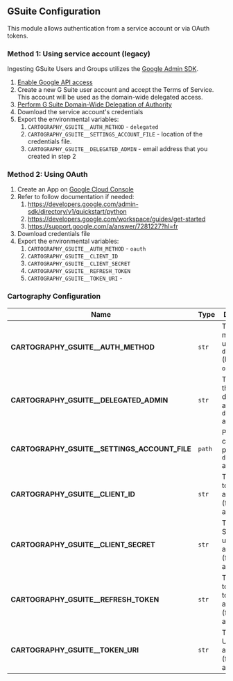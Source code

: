 ## GSuite Configuration

This module allows authentication from a service account or via OAuth tokens.

### Method 1: Using service account (legacy)

Ingesting GSuite Users and Groups utilizes the [Google Admin SDK](https://developers.google.com/admin-sdk/).

1. [Enable Google API access](https://support.google.com/a/answer/60757?hl=en)
1. Create a new G Suite user account and accept the Terms of Service. This account will be used as the domain-wide delegated access.
1. [Perform G Suite Domain-Wide Delegation of Authority](https://developers.google.com/admin-sdk/directory/v1/guides/delegation)
1.  Download the service account's credentials
1.  Export the environmental variables:
    1. `CARTOGRAPHY_GSUITE__AUTH_METHOD` - `delegated`
    1. `CARTOGRAPHY_GSUITE__SETTINGS_ACCOUNT_FILE` - location of the credentials file.
    1. `CARTOGRAPHY_GSUITE__DELEGATED_ADMIN` - email address that you created in step 2

### Method 2: Using OAuth

1. Create an App on [Google Cloud Console](https://console.cloud.google.com/)
1. Refer to follow documentation if needed:
    1. https://developers.google.com/admin-sdk/directory/v1/quickstart/python
    1. https://developers.google.com/workspace/guides/get-started
    1. https://support.google.com/a/answer/7281227?hl=fr
1. Download credentials file
1. Export the environmental variables:
    1. `CARTOGRAPHY_GSUITE__AUTH_METHOD` - `oauth`
    1. `CARTOGRAPHY_GSUITE__CLIENT_ID`
    1. `CARTOGRAPHY_GSUITE__CLIENT_SECRET`
    1. `CARTOGRAPHY_GSUITE__REFRESH_TOKEN`
    1. `CARTOGRAPHY_GSUITE__TOKEN_URI` -

### Cartography Configuration

| **Name** | **Type** | **Description** |
|----------|----------|-----------------|
| **CARTOGRAPHY_GSUITE__AUTH_METHOD** | `str` | The auth method to use: `delegated` (legacy) or `oauth`. |
| **CARTOGRAPHY_GSUITE__DELEGATED_ADMIN** | `str` | The main of the delegated account. (for `delegated` auth only) |
| **CARTOGRAPHY_GSUITE__SETTINGS_ACCOUNT_FILE** | `path` | Path of the credential path. (for `delegated` auth only) |
| **CARTOGRAPHY_GSUITE__CLIENT_ID** | `str` | The Client ID to use to authenticate. (for `oauth` auth only) |
| **CARTOGRAPHY_GSUITE__CLIENT_SECRET** | `str` | The Client Secret to use to authenticate. (for `oauth` auth only) |
| **CARTOGRAPHY_GSUITE__REFRESH_TOKEN** | `str` | The refresh token to use to authenticate. (for `oauth` auth only) |
| **CARTOGRAPHY_GSUITE__TOKEN_URI** | `str` | The token URI to use to authenticate. (for `oauth` auth only) |
